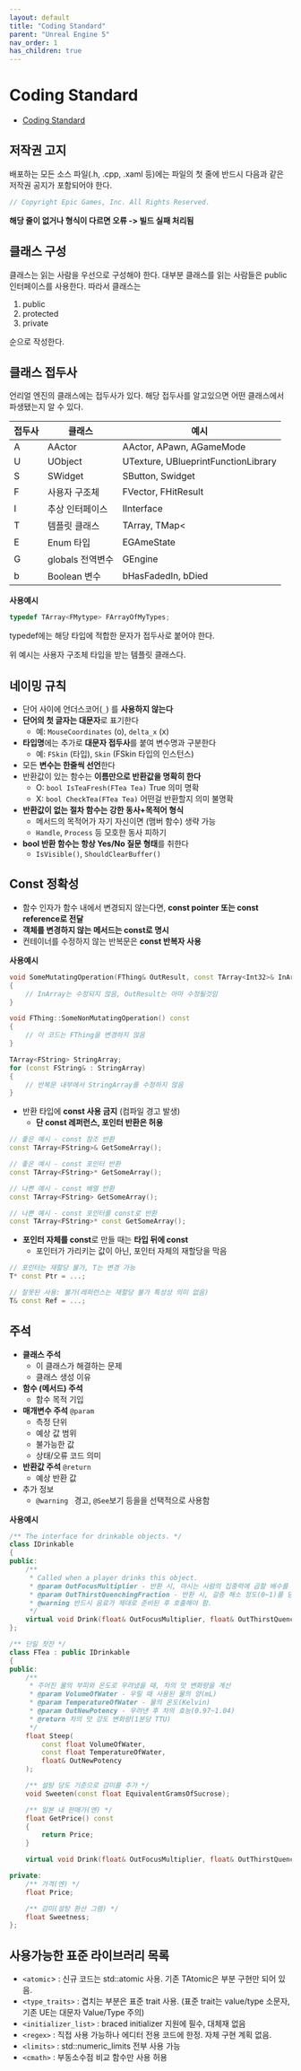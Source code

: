 ```yaml
---
layout: default
title: "Coding Standard"
parent: "Unreal Engine 5"
nav_order: 1
has_children: true
---
```


# Coding Standard

- [Coding Standard](https://dev.epicgames.com/documentation/en-us/unreal-engine/coding-standard?application_version=4.27#portablec++code)

## 저작권 고지
배포하는 모든 소스 파일(.h, .cpp, .xaml 등)에는 파일의 첫 줄에 반드시 다음과 같은 저작권 공지가 포함되어야 한다.

```c++
// Copyright Epic Games, Inc. All Rights Reserved.
```
**해당 줄이 없거나 형식이 다르면 오류 -> 빌드 실패 처리됨**

## 클래스 구성
클래스는 읽는 사람을 우선으로 구성해야 한다. 대부분 클래스를 읽는 사람들은 public 인터페이스를 사용한다.
따라서 클래스는
1. public
2. protected
3. private

순으로 작성한다.

## 클래스 접두사
언리얼 엔진의 클래스에는 접두사가 있다. 해당 접두사를 알고있으면 어떤 클래스에서 파생됐는지 알 수 있다.

|접두사|클래스|예시|
|---|---|---|
A|AActor|AActor, APawn, AGameMode|
U|UObject|UTexture, UBlueprintFunctionLibrary|
S|SWidget|SButton, Swidget|
F|사용자 구조체|FVector, FHitResult|
I|추상 인터페이스|IInterface|
T|템플릿 클래스|TArray<T>, TMap<<T>|
E|Enum 타입|EGAmeState|
G|globals 전역변수|GEngine|
b|Boolean 변수|bHasFadedIn, bDied|

**사용예시**
```c++
typedef TArray<FMytype> FArrayOfMyTypes;
```
typedef에는 해당 타입에 적합한 문자가 접두사로 붙어야 한다.

위 예시는 사용자 구조체 타입을 받는 템플릿 클래스다.

## 네이밍 규칙
- 단어 사이에 언더스코어(`_`) 를 **사용하지 않는다**
- **단어의 첫 글자는 대문자**로 표기한다
  - 예: `MouseCoordinates` (o), `delta_x` (x)
- **타입명**에는 추가로 **대문자 접두사**를 붙여 변수명과 구분한다
  - 예: `FSkin` (타입), `Skin` (FSkin 타입의 인스턴스)
- 모든 **변수는 한줄씩 선언**한다 
- 반환값이 있는 함수는 **이름만으로 반환값을 명확히 한다**
    - O: `bool IsTeaFresh(FTea Tea)` True 의미 명확
    - X: `bool CheckTea(FTea Tea)` 어떤걸 반환할지 의미 불명확
- **반환값이 없는 절차 함수는 강한 동사+목적어 형식**
  - 메서드의 목적어가 자기 자신이면 (맴버 함수) 생략 가능 
  - `Handle`, `Process` 등 모호한 동사 피하기
- **bool 반환 함수는 항상 Yes/No 질문 형태**를 취한다
  - `IsVisible()`, `ShouldClearBuffer()`

## Const 정확성
- 함수 인자가 함수 내에서 변경되지 않는다면, **const pointer 또는 const reference로 전달**
- **객체를 변경하지 않는 메서드는 const로 명시**
- 컨테이너를 수정하지 않는 반복문은 **const 반복자 사용**

**사용예시**

```c++
void SomeMutatingOperation(FThing& OutResult, const TArray<Int32>& InArray)
{
    // InArray는 수정되지 않음, OutResult는 아마 수정될것임
}

void FThing::SomeNonMutatingOperation() const
{
    // 이 코드는 FThing을 변경하지 않음
}

TArray<FString> StringArray;
for (const FString& : StringArray)
{
    // 반복문 내부에서 StringArray를 수정하지 않음
}
```

- 반환 타입에 **const 사용 금지** (컴파일 경고 발생)
  - **단 const 레퍼런스, 포인터 반환은 허용**

```c++
// 좋은 예시 - const 참조 반환
const TArray<FString>& GetSomeArray();

// 좋은 예시 - const 포인터 반환
const TArray<FString>* GetSomeArray();

// 나쁜 예시 - const 배열 반환
const TArray<FString> GetSomeArray();

// 나쁜 예시 - const 포인터를 const로 반환
const TArray<FString>* const GetSomeArray();
``` 

- **포인터 자체를 const**로 만들 때는 **타입 뒤에 const**
   - 포인터가 가리키는 값이 아닌, 포인터 자체의 재할당을 막음

```c++
// 포인터는 재할당 불가, T는 변경 가능
T* const Ptr = ...;

// 잘못된 사용: 불가(레퍼런스는 재할당 불가 특성상 의미 없음)
T& const Ref = ...; 
```

## 주석
- **클래스 주석**
  - 이 클래스가 해결하는 문제
  - 클래스 생성 이유
- **함수 (메서드) 주석**
  -  함수 목적 기입
- **매개변수 주석** `@param `
  - 측정 단위
  - 예상 값 범위
  - 불가능한 값
  - 상태/오류 코드 의미
- **반환값 주석** `@return`
  - 예상 반환 값
- 추가 정보
  - `@warning ` 경고, `@See`보기 등을을 선택적으로 사용함  

**사용예시**

```c++
/** The interface for drinkable objects. */
class IDrinkable
{
public:
    /**
     * Called when a player drinks this object.
     * @param OutFocusMultiplier - 반환 시, 마시는 사람의 집중력에 곱할 배수를 담는다.
     * @param OutThirstQuenchingFraction - 반환 시, 갈증 해소 정도(0~1)를 담는다.
     * @warning 반드시 음료가 제대로 준비된 후 호출해야 함.
     */
    virtual void Drink(float& OutFocusMultiplier, float& OutThirstQuenchingFraction) = 0;
};

/** 단일 찻잔 */
class FTea : public IDrinkable
{
public:
    /**
     * 주어진 물의 부피와 온도로 우려냈을 때, 차의 맛 변화량을 계산
     * @param VolumeOfWater - 우릴 때 사용된 물의 양(mL)
     * @param TemperatureOfWater - 물의 온도(Kelvin)
     * @param OutNewPotency - 우려낸 후 차의 효능(0.97~1.04)
     * @return 차의 맛 강도 변화량(1분당 TTU)
     */
    float Steep(
        const float VolumeOfWater,
        const float TemperatureOfWater,
        float& OutNewPotency
    );

    /** 설탕 당도 기준으로 감미를 추가 */
    void Sweeten(const float EquivalentGramsOfSucrose);

    /** 일본 내 판매가(엔) */
    float GetPrice() const
    {
        return Price;
    }

    virtual void Drink(float& OutFocusMultiplier, float& OutThirstQuenchingFraction) override;

private:
    /** 가격(엔) */
    float Price;

    /** 감미(설탕 환산 그램) */
    float Sweetness;
};

```

## 


## 사용가능한 표준 라이브러리 목록
- `<atomic`> : 신규 코드는 std::atomic 사용. 기존 TAtomic은 부분 구현만 되어 있음.
- `<type_traits>` : 겹치는 부분은 표준 trait 사용. (표준 trait는 value/type 소문자, 기존 UE는 대문자 Value/Type 주의)
- `<initializer_list>` : braced initializer 지원에 필수, 대체재 없음
- `<regex>` : 직접 사용 가능하나 에디터 전용 코드에 한정. 자체 구현 계획 없음.
- `<limits>` : std::numeric_limits 전부 사용 가능
- `<cmath>` : 부동소수점 비교 함수만 사용 허용

